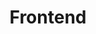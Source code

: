 ---
title: Frontend
crosslinks:
- javascript
- autotldr
- xkcd
- reactjs
- programming
- StallmanWasRight
- shopify
- Wordpress
- node
- spam
- learnjavascript
- conversionrate
- gifs
- CityBuilderDev
---